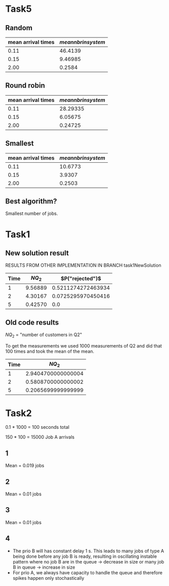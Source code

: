 # Task5

## Random

| mean arrival times | $mean nbr in system$ |
| ------------------ | -------------------- |
| 0.11               | 46.4139              |
| 0.15               | 9.46985              |
| 2.00               | 0.2584               |

## Round robin

| mean arrival times | $mean nbr in system$ |
| ------------------ | -------------------- |
| 0.11               | 28.29335             |
| 0.15               | 6.05675              |
| 2.00               | 0.24725              |

## Smallest

| mean arrival times | $mean nbr in system$ |
| ------------------ | -------------------- |
| 0.11               | 10.6773              |
| 0.15               | 3.9307               |
| 2.00               | 0.2503               |


## Best algorithm?

Smallest number of jobs. 

# Task1

## New solution result

RESULTS FROM OTHER IMPLEMENTATION IN BRANCH task1NewSolution

| Time | $NQ_2$  | $P("rejected")$    |
| ---- | ------- | ------------------ |
| 1    | 9.56889 | 0.5211274272463934 |
| 2    | 4.30167 | 0.0725295970450416 |
| 5    | 0.42570 | 0.0                |


## Old code results

$NQ_2$ = "number of customers in Q2" 

To get the measurements we used 1000 measurements of Q2 and did that 100 times and took the mean of the mean.

| Time | $NQ_2$             |
| ---- | ------------------ |
| 1    | 2.9404700000000004 |
| 2    | 0.5808700000000002 |
| 5    | 0.2065699999999999 |

<!-- ----------------------------- -->
<!-- ----------------------------- -->
<!-- ----------------------------- -->

# Task2

0.1 * 1000 = 100 seconds total

150 * 100 = 15000 Job A arrivals


## 1

Mean = 0.019 jobs

## 2

Mean = 0.01 jobs

## 3

Mean = 0.01 jobs

## 4

* The prio B will has constant delay 1 s. This leads to many jobs of type A being done before any job B is ready, resulting in oscillating instable pattern where no job B are in the queue -> decrease in size or many job B in queue -> increase in size
* For prio A, we always have capacity to handle the queue and therefore spikes happen only stochastically
